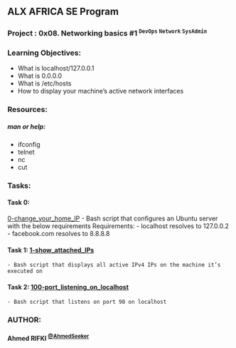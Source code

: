 ## ALX AFRICA SE Program

### **Project : 0x08. Networking basics #1** <sup> `` DevOps `` `` Network `` `` SysAdmin ``</sup>
### **Learning Objectives:**
 - What is localhost/127.0.0.1
 - What is 0.0.0.0
 - What is /etc/hosts
 - How to display your machine’s active network interfaces

### **Resources:**
##### man or help:
 - ifconfig
 - telnet
 - nc
 - cut

### **Tasks:**

#### **Task 0:**
[0-change_your_home_IP](0-change_your_home_IP)
	- Bash script that configures an Ubuntu server with the below requirements
		Requirements:
		- localhost resolves to 127.0.0.2
		- facebook.com resolves to 8.8.8.8

#### **Task 1: [1-show_attached_IPs](1-show_attached_IPs)**
	- Bash script that displays all active IPv4 IPs on the machine it’s executed on

#### **Task 2: [100-port_listening_on_localhost](100-port_listening_on_localhost)**
	- Bash script that listens on port 98 on localhost


### AUTHOR:
#### **Ahmed RIFKI** <sup>[@AhmedSeeker](https://github.com/AhmedSeeker)</sup>
